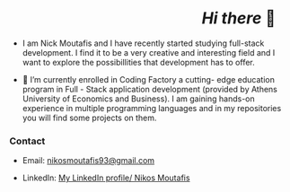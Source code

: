 # &emsp;&emsp;&emsp;&emsp;&emsp;&emsp;&emsp;&emsp;&emsp;&emsp;&emsp;&emsp; *Hi there* 👋 

-   I am  Nick Moutafis and  I have recently started studying full-stack development. I find it to be a very creative and interesting field and I want to explore
    the possibillities  that development has to offer.      
     
-   🔭  I’m currently enrolled in  Coding Factory a cutting- edge education program in Full - Stack application development 
    (provided by Athens University of Economics and Business).
    I am gaining hands-on experience in multiple programming languages and in my repositories you will find some projects on them.
     
     
### Contact 
- Email: [nikosmoutafis93@gmail.com](mailto:nikosmoutafis93@gmail.com)
          
- LinkedIn: [My LinkedIn profile/ Nikos Moutafis](https://www.linkedin.com/in/nikos-moutafis-7b9391266/)
